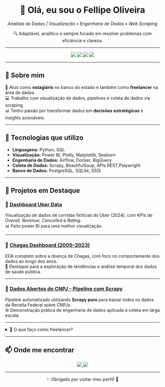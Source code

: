 <h1 align="center">👋 Olá, eu sou o Fellipe Oliveira</h1>

<p align="center"><em>Analista de Dados | Visualização • Engenharia de Dados • Web Scraping</em></p>

<p align="center">🔍 Adaptável, analítico e sempre focado em resolver problemas com eficiência e clareza.</p>

---

<p align="center">
  <img src="https://img.shields.io/badge/Python-3776AB?style=for-the-badge&logo=python&logoColor=white"/>
  <img src="https://img.shields.io/badge/PowerBI-F2C811?style=for-the-badge&logo=powerbi&logoColor=black"/>
  <img src="https://img.shields.io/badge/Airflow-017CEE?style=for-the-badge&logo=apacheairflow&logoColor=white"/>
  <img src="https://img.shields.io/badge/Scrapy-00FF84?style=for-the-badge&logo=python&logoColor=black"/>
</p>

---

## 🚀 Sobre mim

🎯 Atuo como **estagiário** no banco do estado e também como **freelancer** na área de dados.  
💻 Trabalho com visualização de dados, pipelines e coleta de dados via scraping.  
📊 Tenho paixão por transformar dados em **decisões estratégicas** e insights acionáveis.

---

## 🧰 Tecnologias que utilizo

- **Linguagens:** Python, SQL  
- **Visualização:** Power BI, Plotly, Matplotlib, Seaborn  
- **Engenharia de Dados:** Airflow, Docker, BigQuery  
- **Coleta de Dados:** Scrapy, BeautifulSoup, APIs REST,Playwright
- **Banco de Dados:** PostgreSQL, SQLite, SSIS

---

## 📌 Projetos em Destaque

### 🚕 [Dashboard Uber Data](https://github.com/FellipeOlliveira/Dashboard_Uber_data)
Visualização de dados de corridas fictícias do Uber (2024), com KPIs de *Overall, Revenue, Cancelled* e *Rating*.  
📊 Feito power BI para uma melhor visualização.

---

### 🧬 [Chagas Dashboard (2005–2023)](https://github.com/FellipeOlliveira/Chagas_Dashboard)
EDA completo sobre a doença de Chagas, com foco no comportamento dos dados ao longo dos anos.  
🎯 Destaque para a exploração de tendências e análise temporal dos dados de saúde pública.

---

### 🏢 [Dados Abertos do CNPJ - Pipeline com Scrapy](https://github.com/FellipeOlliveira/dados-abertos-CNPJ-BRASIL)
Pipeline automatizado utilizando **Scrapy puro** para baixar todos os dados da Receita Federal sobre CNPJs.  
⚙️ Demonstração prática de engenharia de dados aplicada à coleta em larga escala.

---

<details>
  <summary>📂 O que faço como freelancer?</summary>

- Desenvolvimento de dashboards com Power BI 
- Coleta de dados com web scraping automatizado  
- Criação de pipelines e ETL com Airflow, Python  
- Análises exploratórias e geração de relatórios interativos
</details>

---

## 📫 Onde me encontrar

<p align="center">
  <a href="https://www.linkedin.com/in/marcos-fellipe-oliveira/">
    <img src="https://img.shields.io/badge/LinkedIn--blue?style=for-the-badge&logo=linkedin&logoColor=white"/>
  </a>
  <a href="mailto:marcosf1625@gmail.com">
    <img src="https://img.shields.io/badge/Email--red?style=for-the-badge&logo=gmail&logoColor=white"/>
  </a>
</p>

---

<p align="center">✨ Obrigado por visitar meu perfil! 🚀</p>

